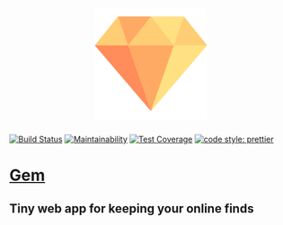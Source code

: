 <h1 align="center">
	<a href="https://cserdean.me">
		<img src="packages/www/static/diamond.svg" alt="logo" width="200">
	</a>
</h1>

[![Build Status](https://travis-ci.org/c0z0/gem-app.svg?branch=master)](https://travis-ci.org/c0z0/cserdean.me)
[![Maintainability](https://api.codeclimate.com/v1/badges/a313be619985c7e5f522/maintainability)](https://codeclimate.com/github/c0z0/gem-app/maintainability)
[![Test Coverage](https://api.codeclimate.com/v1/badges/a313be619985c7e5f522/test_coverage)](https://codeclimate.com/github/c0z0/gem-app/test_coverage)
[![code style: prettier](https://img.shields.io/badge/code_style-prettier-ff69b4.svg?style=flat)](https://github.com/prettier/prettier)

# [Gem](https://gem.cserdean.me)

## Tiny web app for keeping your online finds
